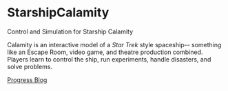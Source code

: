 # StarshipCalamity
Control and Simulation for Starship Calamity

Calamity is an interactive model of a *Star Trek* style spaceship-- something like an Escape Room, video game, and theatre production combined. Players learn to control the ship, run experiments, handle disasters, and solve problems.


[Progress Blog](https://www.tumblr.com/blog/starship-calamity)
